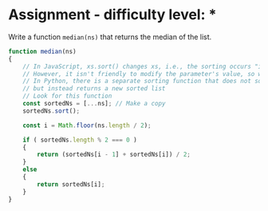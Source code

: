 # Assignment - difficulty level: *

Write a function `median(ns)` that returns the median of the list.

```javascript
function median(ns)
{
    // In JavaScript, xs.sort() changes xs, i.e., the sorting occurs "in place"
    // However, it isn't friendly to modify the parameter's value, so we take a copy
    // In Python, there is a separate sorting function that does not sort in place
    // but instead returns a new sorted list
    // Look for this function
    const sortedNs = [...ns]; // Make a copy
    sortedNs.sort();

    const i = Math.floor(ns.length / 2);

    if ( sortedNs.length % 2 === 0 )
    {
        return (sortedNs[i - 1] + sortedNs[i]) / 2;
    }
    else
    {
        return sortedNs[i];
    }
}
```
